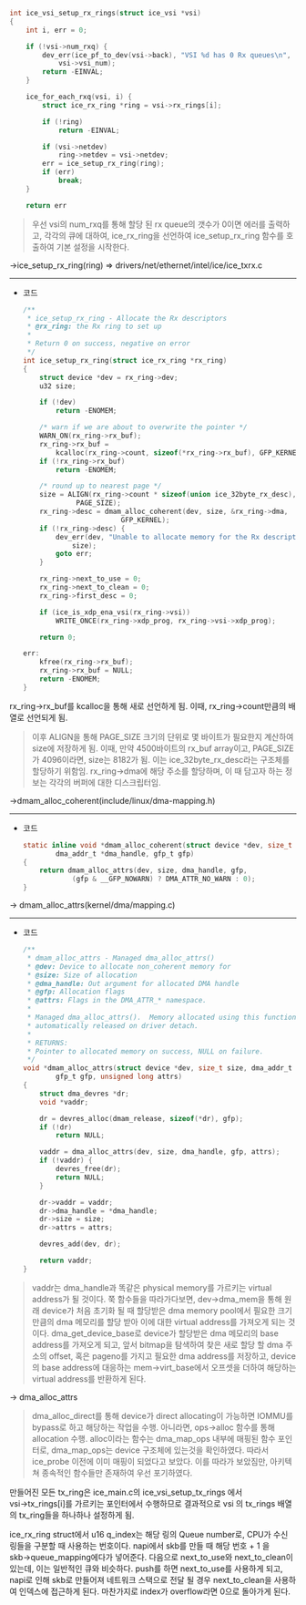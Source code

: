 ```c title=ice_vsi_setup_rx_rings()
int ice_vsi_setup_rx_rings(struct ice_vsi *vsi)
{
	int i, err = 0;

	if (!vsi->num_rxq) {
		dev_err(ice_pf_to_dev(vsi->back), "VSI %d has 0 Rx queues\n",
			vsi->vsi_num);
		return -EINVAL;
	}

	ice_for_each_rxq(vsi, i) {
		struct ice_rx_ring *ring = vsi->rx_rings[i];

		if (!ring)
			return -EINVAL;

		if (vsi->netdev)
			ring->netdev = vsi->netdev;
		err = ice_setup_rx_ring(ring);
		if (err)
			break;
	}

	return err
```

> 우선 vsi의 num_rxq를 통해 할당 된 rx queue의 갯수가 0이면 에러를 출력하고, 각각의 큐에 대하여, ice_rx_ring을 선언하여 ice_setup_rx_ring 함수를 호출하여 기본 설정을 시작한다.

→ice_setup_rx_ring(ring) ⇒ drivers/net/ethernet/intel/ice/ice_txrx.c

---

- 코드
    
    ```c title=ice_setup_rx_ring()
    /**
     * ice_setup_rx_ring - Allocate the Rx descriptors
     * @rx_ring: the Rx ring to set up
     *
     * Return 0 on success, negative on error
     */
    int ice_setup_rx_ring(struct ice_rx_ring *rx_ring)
    {
    	struct device *dev = rx_ring->dev;
    	u32 size;
    
    	if (!dev)
    		return -ENOMEM;
    
    	/* warn if we are about to overwrite the pointer */
    	WARN_ON(rx_ring->rx_buf);
    	rx_ring->rx_buf =
    		kcalloc(rx_ring->count, sizeof(*rx_ring->rx_buf), GFP_KERNEL);
    	if (!rx_ring->rx_buf)
    		return -ENOMEM;
    
    	/* round up to nearest page */
    	size = ALIGN(rx_ring->count * sizeof(union ice_32byte_rx_desc),
    		     PAGE_SIZE);
    	rx_ring->desc = dmam_alloc_coherent(dev, size, &rx_ring->dma,
    					    GFP_KERNEL);
    	if (!rx_ring->desc) {
    		dev_err(dev, "Unable to allocate memory for the Rx descriptor ring, size=%d\\n",
    			size);
    		goto err;
    	}
    
    	rx_ring->next_to_use = 0;
    	rx_ring->next_to_clean = 0;
    	rx_ring->first_desc = 0;
    
    	if (ice_is_xdp_ena_vsi(rx_ring->vsi))
    		WRITE_ONCE(rx_ring->xdp_prog, rx_ring->vsi->xdp_prog);
    
    	return 0;
    
    err:
    	kfree(rx_ring->rx_buf);
    	rx_ring->rx_buf = NULL;
    	return -ENOMEM;
    }
    
    ```
    

rx_ring→rx_buf를 kcalloc을 통해 새로 선언하게 됨. 이때, rx_ring→count만큼의 배열로 선언되게 됨.

>이후 ALIGN을 통해 PAGE_SIZE 크기의 단위로 몇 바이트가 필요한지 계산하여 size에 저장하게 됨. 이때, 만약 4500바이트의 rx_buf array이고, PAGE_SIZE가 4096이라면, size는 8182가 됨. 이는 ice_32byte_rx_desc라는 구조체를 할당하기 위함임. rx_ring→dma에 해당 주소를 할당하며, 이 때 담고자 하는 정보는 각각의 버퍼에 대한 디스크립터임.

→dmam_alloc_coherent(include/linux/dma-mapping.h)

---

- 코드
    
    ```c
    static inline void *dmam_alloc_coherent(struct device *dev, size_t size,
    		dma_addr_t *dma_handle, gfp_t gfp)
    {
    	return dmam_alloc_attrs(dev, size, dma_handle, gfp,
    			(gfp & __GFP_NOWARN) ? DMA_ATTR_NO_WARN : 0);
    }
    
    ```
    

→ dmam_alloc_attrs(kernel/dma/mapping.c)

---

- 코드
    
    ```c
    /**
     * dmam_alloc_attrs - Managed dma_alloc_attrs()
     * @dev: Device to allocate non_coherent memory for
     * @size: Size of allocation
     * @dma_handle: Out argument for allocated DMA handle
     * @gfp: Allocation flags
     * @attrs: Flags in the DMA_ATTR_* namespace.
     *
     * Managed dma_alloc_attrs().  Memory allocated using this function will be
     * automatically released on driver detach.
     *
     * RETURNS:
     * Pointer to allocated memory on success, NULL on failure.
     */
    void *dmam_alloc_attrs(struct device *dev, size_t size, dma_addr_t *dma_handle,
    		gfp_t gfp, unsigned long attrs)
    {
    	struct dma_devres *dr;
    	void *vaddr;
    
    	dr = devres_alloc(dmam_release, sizeof(*dr), gfp);
    	if (!dr)
    		return NULL;
    
    	vaddr = dma_alloc_attrs(dev, size, dma_handle, gfp, attrs);
    	if (!vaddr) {
    		devres_free(dr);
    		return NULL;
    	}
    
    	dr->vaddr = vaddr;
    	dr->dma_handle = *dma_handle;
    	dr->size = size;
    	dr->attrs = attrs;
    
    	devres_add(dev, dr);
    
    	return vaddr;
    }
    ```
    

> vaddr는 dma_handle과 똑같은 physical memory를 가르키는 virtual address가 될 것이다. 쭉 함수들을 따라가다보면, dev→dma_mem을 통해 원래 device가 처음 초기화 될 때 할당받은 dma memory pool에서 필요한 크기만큼의 dma 메모리를 할당 받아 이에 대한 virtual address를 가져오게 되는 것이다. dma_get_device_base로 device가 할당받은 dma 메모리의 base address를 가져오게 되고, 앞서 bitmap을 탐색하여 찾은 새로 할당 할 dma 주소의 offset, 혹은 pageno를 가지고 필요한 dma address를 저장하고, device의 base address에 대응하는 mem→virt_base에서 오프셋을 더하여 해당하는 virtual address를 반환하게 된다.

→ dma_alloc_attrs

> dma_alloc_direct를 통해 device가 direct allocating이 가능하면 IOMMU를 bypass로 하고 해당하는 작업을 수행. 아니라면, ops→alloc 함수를 통해 allocation 수행. alloc이라는 함수는 dma_map_ops 내부에 매핑된 함수 포인터로, dma_map_ops는 device 구조체에 있는것을 확인하였다. 따라서 ice_probe 이전에 이미 매핑이 되었다고 보았다. 이를 따라가 보았짐만, 아키텍쳐 종속적인 함수들만 존재하여 우선 포기하였다.

만들어진 모든 tx_ring은 ice_main.c의 ice_vsi_setup_tx_rings 에서 vsi→tx_rings[i]를 가르키는 포인터에서 수행하므로 결과적으로 vsi 의 tx_rings 배열의 tx_ring들을 하나하나 설정하게 됨.

ice_rx_ring struct에서 u16 q_index는 해당 링의 Queue number로, CPU가 수신 링들을 구분할 때 사용하는 번호이다. napi에서 skb를 만들 때 해당 번호 + 1 을 skb→queue_mapping에다가 넣어준다. 다음으로 next_to_use와 next_to_clean이 있는데, 이는 일반적인 큐와 비슷하다. push를 하면 next_to_use를 사용하게 되고, napi로 인해 skb로 만들어져 네트워크 스택으로 전달 될 경우 next_to_clean을 사용하여 인덱스에 접근하게 된다. 마찬가지로 index가 overflow라면 0으로 돌아가게 된다.